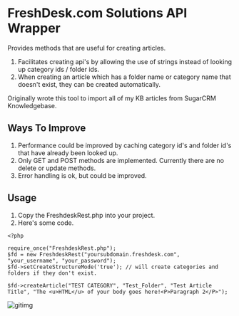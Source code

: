 # FreshDesk.com Solutions API Wrapper
Provides methods that are useful for creating articles.
1. Facilitates creating api's by allowing the use of strings instead of looking up category ids / folder ids.
2. When creating an article which has a folder name or category name that doesn't exist, they can be created automatically.

Originally wrote this tool to import all of my KB articles from SugarCRM Knowledgebase.



## Ways To Improve
1. Performance could be improved by caching category id's and folder id's that have already been looked up.
2. Only GET and POST methods are implemented.  Currently there are no delete or update methods.
3. Error handling is ok, but could be improved.

## Usage

1. Copy the FreshdeskRest.php into your project.
2. Here's some code.

```
<?php

require_once("FreshdeskRest.php");
$fd = new FreshdeskRest("yoursubdomain.freshdesk.com", "your_username", "your_password");
$fd->setCreateStructureMode('true'); // will create categories and folders if they don't exist.

$fd->createArticle("TEST CATEGORY", "Test_Folder", "Test Article Title", "The <u>HTML</u> of your body goes here!<P>Paragraph 2</P>");
```

![gitimg](https://gitimg.com/blak3r/freshdesk-solutions/README/track)
